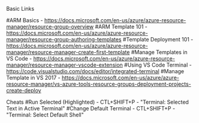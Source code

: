 Basic Links 

#ARM Basics -                  https://docs.microsoft.com/en-us/azure/azure-resource-manager/resource-group-overview
#ARM Template 101 -            https://docs.microsoft.com/en-us/azure/azure-resource-manager/resource-group-authoring-templates
#Template Deployment 101 -     https://docs.microsoft.com/en-us/azure/azure-resource-manager/resource-manager-create-first-template
#Manage Templates in VS Code - https://docs.microsoft.com/en-us/azure/azure-resource-manager/resource-manager-vscode-extension
#Using VS Code Terminal -      https://code.visualstudio.com/docs/editor/integrated-terminal
#Manage Template in VS 2017 -  https://docs.microsoft.com/en-us/azure/azure-resource-manager/vs-azure-tools-resource-groups-deployment-projects-create-deploy


Cheats 
#Run Selected (Highlighted) -  CTL+SHIFT+P - "Terminal: Selected Text in Active Terminal"
#Change Default Terminal -     CTL+SHIFT+P - "Terminal: Select Default Shell"